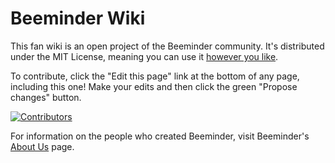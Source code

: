 # Beeminder Wiki

This fan wiki is an open project of the Beeminder community.
It's distributed under the MIT License, meaning you can use it
[however you like][1].

To contribute, click the "Edit this page" link at the bottom of any page,
including this one! Make your edits and then click the green "Propose
changes" button.

[![Contributors][3]][2]

For information on the people who created Beeminder, visit Beeminder's
[About Us][4] page.

[1]: https://github.com/narthur/beeminder-wiki/blob/master/LICENSE "The MIT license is the one that says you're free to copy it, modify it, use it for any purpose you like, even commercial use, just that there's no warranty or anything"

[2]: https://github.com/narthur/beeminder-wiki/graphs/contributors "Heart-eyes emoji"

[3]: https://contrib.rocks/image?repo=narthur/beeminder-wiki

[4]: https://www.beeminder.com/aboutus "Fun fact: that page shows how many total hours they've each spent working on Beeminder"
